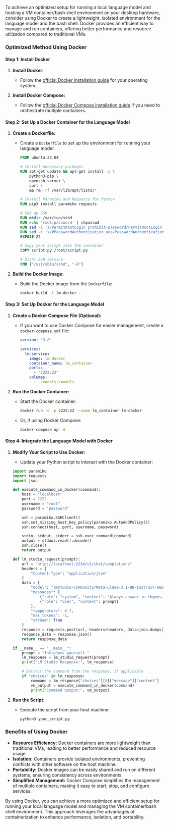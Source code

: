 To achieve an optimized setup for running a local language model and hosting a VM container/bash shell environment on your desktop hardware, consider using Docker to create a lightweight, isolated environment for the language model and the bash shell. Docker provides an efficient way to manage and run containers, offering better performance and resource utilization compared to traditional VMs.

### Optimized Method Using Docker

#### Step 1: Install Docker

1. **Install Docker:**
   - Follow the [official Docker installation guide](https://docs.docker.com/get-docker/) for your operating system.

2. **Install Docker Compose:**
   - Follow the [official Docker Compose installation guide](https://docs.docker.com/compose/install/) if you need to orchestrate multiple containers.

#### Step 2: Set Up a Docker Container for the Language Model

1. **Create a Dockerfile:**
   - Create a `Dockerfile` to set up the environment for running your language model:
     ```Dockerfile
     FROM ubuntu:22.04

     # Install necessary packages
     RUN apt-get update && apt-get install -y \
         python3-pip \
         openssh-server \
         curl \
         && rm -rf /var/lib/apt/lists/*

     # Install Paramiko and Requests for Python
     RUN pip3 install paramiko requests

     # Set up SSH
     RUN mkdir /var/run/sshd
     RUN echo 'root:password' | chpasswd
     RUN sed -i 's/PermitRootLogin prohibit-password/PermitRootLogin yes/' /etc/ssh/sshd_config
     RUN sed -i 's/#PasswordAuthentication yes/PasswordAuthentication yes/' /etc/ssh/sshd_config
     EXPOSE 22

     # Copy your script into the container
     COPY script.py /root/script.py

     # Start SSH service
     CMD ["/usr/sbin/sshd", "-D"]
     ```

2. **Build the Docker Image:**
   - Build the Docker image from the `Dockerfile`:
     ```bash
     docker build -t lm-docker .
     ```

#### Step 3: Set Up Docker for the Language Model

1. **Create a Docker Compose File (Optional):**
   - If you want to use Docker Compose for easier management, create a `docker-compose.yml` file:
     ```yaml
     version: '3.8'

     services:
       lm-service:
         image: lm-docker
         container_name: lm_container
         ports:
           - "2222:22"
         volumes:
           - ./models:/models
     ```

2. **Run the Docker Container:**
   - Start the Docker container:
     ```bash
     docker run -d -p 2222:22 --name lm_container lm-docker
     ```

   - Or, if using Docker Compose:
     ```bash
     docker-compose up -d
     ```

#### Step 4: Integrate the Language Model with Docker

1. **Modify Your Script to Use Docker:**
   - Update your Python script to interact with the Docker container:

   ```python
   import paramiko
   import requests
   import json

   def execute_command_in_docker(command):
       host = "localhost"
       port = 2222
       username = "root"
       password = "password"

       ssh = paramiko.SSHClient()
       ssh.set_missing_host_key_policy(paramiko.AutoAddPolicy())
       ssh.connect(host, port, username, password)

       stdin, stdout, stderr = ssh.exec_command(command)
       output = stdout.read().decode()
       ssh.close()
       return output

   def lm_studio_request(prompt):
       url = "http://localhost:2234/v1/chat/completions"
       headers = {
           "Content-Type": "application/json"
       }
       data = {
           "model": "lmstudio-community/Meta-Llama-3.1-8B-Instruct-GGUF",
           "messages": [
               {"role": "system", "content": "Always answer in rhymes."},
               {"role": "user", "content": prompt}
           ],
           "temperature": 0.7,
           "max_tokens": -1,
           "stream": True
       }
       response = requests.post(url, headers=headers, data=json.dumps(data))
       response_data = response.json()
       return response_data

   if __name__ == "__main__":
       prompt = "Introduce yourself."
       lm_response = lm_studio_request(prompt)
       print("LM Studio Response:", lm_response)

       # Extract the command from the response, if applicable
       if "choices" in lm_response:
           command = lm_response["choices"][0]["message"]["content"]
           vm_output = execute_command_in_docker(command)
           print("Command Output:", vm_output)
   ```

2. **Run the Script:**
   - Execute the script from your host machine:
     ```bash
     python3 your_script.py
     ```

### Benefits of Using Docker

- **Resource Efficiency:** Docker containers are more lightweight than traditional VMs, leading to better performance and reduced resource usage.
- **Isolation:** Containers provide isolated environments, preventing conflicts with other software on the host machine.
- **Portability:** Docker images can be easily shared and run on different systems, ensuring consistency across environments.
- **Simplified Management:** Docker Compose simplifies the management of multiple containers, making it easy to start, stop, and configure services.

By using Docker, you can achieve a more optimized and efficient setup for running your local language model and managing the VM container/bash shell environment. This approach leverages the advantages of containerization to enhance performance, isolation, and portability.
